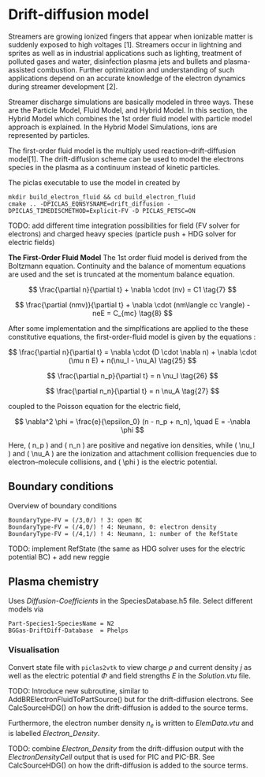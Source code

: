 # Drift-diffusion model
Streamers are growing ionized fingers that appear when ionizable matter is suddenly exposed to high voltages [1]. Streamers occur in lightning and sprites as well as in industrial applications such as lighting, treatment of polluted gases and water, disinfection plasma jets and bullets and plasma-assisted combustion. Further optimization and understanding of such applications depend on an accurate knowledge of the electron dynamics during streamer development [2].

Streamer discharge simulations are basically modeled in three ways. These are the Particle Model, Fluid Model, and Hybrid Model.
In this section, the Hybrid Model which combines the 1st order fluid model with particle model approach is explained. In the Hybrid Model Simulations, ions are represented by particles.

The first-order fluid model is the multiply used reaction–drift-diffusion model[1]. The drift-diffusion scheme can be used to model the electrons species in the plasma as a continuum instead of kinetic particles.

The piclas executable to use the model in created by

    mkdir build_electron_fluid && cd build_electron_fluid
    cmake .. -DPICLAS_EQNSYSNAME=drift_diffusion -DPICLAS_TIMEDISCMETHOD=Explicit-FV -D PICLAS_PETSC=ON

TODO: add different time integration possibilities for field (FV solver for electrons) and charged heavy species (particle push +
HDG solver for electric fields)

**The First-Order Fluid Model** 
The 1st order fluid model is derived from the Boltzmann equation. Continuity and the balance of momentum equations are used and the set is truncated at the momentum balance equation.

 
$$
\frac{\partial n}{\partial t} + \nabla \cdot (nv) = C1 \tag{7}
$$

$$
\frac{\partial (nmv)}{\partial t} + \nabla \cdot (nm\langle cc \rangle) - neE = C_{mc} \tag{8}
$$

After some implementation and the simplfications are applied to the these constitutive equations, the first-order-fluid model is given by the equations : 


$$
\frac{\partial n}{\partial t} = \nabla \cdot (D \cdot \nabla n) + \nabla \cdot (\mu n E) + n(\nu_I - \nu_A) \tag{25}
$$

$$
\frac{\partial n_p}{\partial t} = n \nu_I \tag{26}
$$

$$
\frac{\partial n_n}{\partial t} = n \nu_A \tag{27}
$$

coupled to the Poisson equation for the electric field, 

$$
\nabla^2 \phi = \frac{e}{\epsilon_0} (n - n_p + n_n), \quad E = -\nabla \phi
$$


Here, \( n_p \) and \( n_n \) are positive and negative ion densities, while \( \nu_I \) and \( \nu_A \) are the ionization and attachment collision frequencies due to electron–molecule collisions, and \( \phi \) is the electric potential.

## Boundary conditions

Overview of boundary conditions

    BoundaryType-FV = (/3,0/) ! 3: open BC
    BoundaryType-FV = (/4,0/) ! 4: Neumann, 0: electron density
    BoundaryType-FV = (/4,1/) ! 4: Neumann, 1: number of the RefState

TODO: implement RefState (the same as HDG solver uses for the electric potential BC) + add new reggie

## Plasma chemistry
Uses *Diffusion-Coefficients* in the SpeciesDatabase.h5 file.
Select different models via

    Part-Species1-SpeciesName = N2
    BGGas-DriftDiff-Database  = Phelps

### Visualisation

Convert state file with `piclas2vtk` to view charge $\rho$ and current density $j$ as well as the electric potential $\Phi$ and
field strengths $E$ in the *Solution.vtu* file.

TODO: Introduce new subroutine, similar to AddBRElectronFluidToPartSource() but for the drift-diffusion electrons.
See CalcSourceHDG() on how the drift-diffusion is added to the source terms.

Furthermore, the electron number density $n_{e}$ is written to *ElemData.vtu* and is labelled *Electron\_Density*.

TODO: combine *Electron\_Density* from the drift-diffusion output with the *ElectronDensityCell* output that is used for PIC and
PIC-BR. See CalcSourceHDG() on how the drift-diffusion is added to the source terms.
